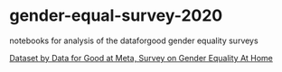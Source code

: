 # gender-equal-survey-2020
 notebooks for analysis of the dataforgood gender equality surveys

[Dataset by Data for Good at Meta, Survey on Gender Equality At Home](https://data.humdata.org/dataset/survey-on-gender-equality-at-home)
